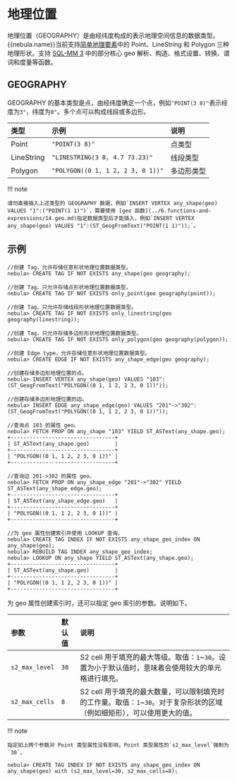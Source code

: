 # 地理位置

地理位置（GEOGRAPHY）是由经纬度构成的表示地理空间信息的数据类型。{{nebula.name}}当前支持[简单地理要素](https://en.wikipedia.org/wiki/Simple_Features)中的 Point、LineString 和 Polygon 三种地理形状。支持 [SQL-MM 3](https://www.techrepublic.com/index.php/resource-library/whitepapers/sql-mm-spatial-the-standard-to-manage-spatial-data-in-relational-database-systems/) 中的部分核心 geo 解析、构造、格式设置、转换、谓词和度量等函数。

## GEOGRAPHY

GEOGRAPHY 的基本类型是点，由经纬度确定一个点，例如`"POINT(3 8)"`表示经度为`3°`，纬度为`8°`。多个点可以构成线段或多边形。

|类型|示例|说明|
|:--|:--|:--|
|Point|`"POINT(3 8)"`|点类型|
|LineString|`"LINESTRING(3 8, 4.7 73.23)"`|线段类型|
|Polygon|`"POLYGON((0 1, 1 2, 2 3, 0 1))"`|多边形类型|

!!! note

    请勿直接插入上述类型的 GEOGRAPHY 数据，例如`INSERT VERTEX any_shape(geo) VALUES "1":("POINT(1 1)")`，需要使用 [geo 函数](../6.functions-and-expressions/14.geo.md)指定数据类型后才能插入，例如`INSERT VERTEX any_shape(geo) VALUES "1":(ST_GeogFromText("POINT(1 1)"));`。


<!--
## 索引

为 GEOGRAPHY 类型数据创建索引时，支持指定 [S2 单元](https://s2geometry.io/devguide/s2cell_hierarchy) 覆盖选项。

```ngql
CREATE TAG INDEX <index_name> ON <tag_name>(<geo_prop_name>) s2_min_level = <int>, s2_max_level = <int>, s2_max_cells = <int>;
```
-->

## 示例

```ngql
//创建 Tag，允许存储任意形状地理位置数据类型。
nebula> CREATE TAG IF NOT EXISTS any_shape(geo geography);

//创建 Tag，只允许存储点形状地理位置数据类型。
nebula> CREATE TAG IF NOT EXISTS only_point(geo geography(point));

//创建 Tag，只允许存储线段形状地理位置数据类型。
nebula> CREATE TAG IF NOT EXISTS only_linestring(geo geography(linestring));

//创建 Tag，只允许存储多边形形状地理位置数据类型。
nebula> CREATE TAG IF NOT EXISTS only_polygon(geo geography(polygon));

//创建 Edge type，允许存储任意形状地理位置数据类型。
nebula> CREATE EDGE IF NOT EXISTS any_shape_edge(geo geography);

//创建存储多边形地理位置的点。
nebula> INSERT VERTEX any_shape(geo) VALUES "103":(ST_GeogFromText("POLYGON((0 1, 1 2, 2 3, 0 1))"));

//创建存储多边形地理位置的边。
nebula> INSERT EDGE any_shape_edge(geo) VALUES "201"->"302":(ST_GeogFromText("POLYGON((0 1, 1 2, 2 3, 0 1))"));

//查询点 103 的属性 geo。
nebula> FETCH PROP ON any_shape "103" YIELD ST_ASText(any_shape.geo);
+---------------------------------+
| ST_ASText(any_shape.geo)        |
+---------------------------------+
| "POLYGON((0 1, 1 2, 2 3, 0 1))" |
+---------------------------------+

//查询边 201->302 的属性 geo。
nebula> FETCH PROP ON any_shape_edge "201"->"302" YIELD ST_ASText(any_shape_edge.geo);
+---------------------------------+
| ST_ASText(any_shape_edge.geo)   |
+---------------------------------+
| "POLYGON((0 1, 1 2, 2 3, 0 1))" |
+---------------------------------+

//为 geo 属性创建索引并使用 LOOKUP 查询。
nebula> CREATE TAG INDEX IF NOT EXISTS any_shape_geo_index ON any_shape(geo);
nebula> REBUILD TAG INDEX any_shape_geo_index;
nebula> LOOKUP ON any_shape YIELD ST_ASText(any_shape.geo);
+---------------------------------+
| ST_ASText(any_shape.geo)        |
+---------------------------------+
| "POLYGON((0 1, 1 2, 2 3, 0 1))" |
+---------------------------------+
```

为 geo 属性创建索引时，还可以指定 geo 索引的参数。说明如下。

<!--https://www.cockroachlabs.com/docs/stable/spatial-indexes.html-->

|参数|默认值|说明|
|:---|:--|:---|
|`s2_max_level` |`30`| S2 cell 用于填充的最大等级。取值：`1`~`30`。设置为小于默认值时，意味着会使用较大的单元格进行填充。 |
|`s2_max_cells` |`8`|S2 cell 用于填充的最大数量，可以限制填充时的工作量。取值：`1`~`30`。对于复杂形状的区域（例如细矩形），可以使用更大的值。 |

!!! note

    指定如上两个参数对 Point 类型属性没有影响，Point 类型属性的`s2_max_level`强制为`30`。

```ngql
nebula> CREATE TAG INDEX IF NOT EXISTS any_shape_geo_index ON any_shape(geo) with (s2_max_level=30, s2_max_cells=8);
```
